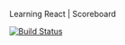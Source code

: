 Learning React | Scoreboard

[![Build Status](https://travis-ci.org/kvahuja/learn-react.svg?branch=feature%2Fconvert-to-npm)](https://travis-ci.org/kvahuja/learn-react)
